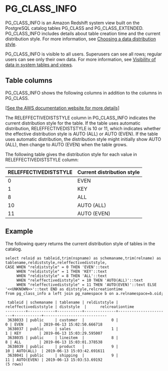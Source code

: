 # PG\_CLASS\_INFO<a name="r_PG_CLASS_INFO"></a>

PG\_CLASS\_INFO is an Amazon Redshift system view built on the PostgreSQL catalog tables PG\_CLASS and PG\_CLASS\_EXTENDED\. PG\_CLASS\_INFO includes details about table creation time and the current distribution style\. For more information, see [Choosing a data distribution style](t_Distributing_data.md)\.

PG\_CLASS\_INFO is visible to all users\. Superusers can see all rows; regular users can see only their own data\. For more information, see [Visibility of data in system tables and views](c_visibility-of-data.md)\.

## Table columns<a name="r_PG_CLASS_INFO-table-columns2"></a>

PG\_CLASS\_INFO shows the following columns in addition to the columns in PG\_CLASS\.

[\[See the AWS documentation website for more details\]](http://docs.aws.amazon.com/redshift/latest/dg/r_PG_CLASS_INFO.html)

The RELEFFECTIVEDISTSTYLE column in PG\_CLASS\_INFO indicates the current distribution style for the table\. If the table uses automatic distribution, RELEFFECTIVEDISTSTYLE is 10 or 11, which indicates whether the effective distribution style is AUTO \(ALL\) or AUTO \(EVEN\)\. If the table uses automatic distribution, the distribution style might initially show AUTO \(ALL\), then change to AUTO \(EVEN\) when the table grows\. 

The following table gives the distribution style for each value in RELEFFECTIVEDISTSTYLE column: 


| RELEFFECTIVEDISTSTYLE | Current distribution style | 
| --- | --- | 
| 0 | EVEN | 
| 1 | KEY | 
| 8 | ALL | 
| 10 | AUTO \(ALL\) | 
| 11 | AUTO \(EVEN\) | 

## Example<a name="r_PG_CLASS_INFO-example"></a>

The following query returns the current distribution style of tables in the catalog\. 

```
select reloid as tableid,trim(nspname) as schemaname,trim(relname) as tablename,reldiststyle,releffectivediststyle, 
CASE WHEN "reldiststyle" = 0 THEN 'EVEN'::text 
     WHEN "reldiststyle" = 1 THEN 'KEY'::text 
     WHEN "reldiststyle" = 8 THEN 'ALL'::text 
     WHEN "releffectivediststyle" = 10 THEN 'AUTO(ALL)'::text 
     WHEN "releffectivediststyle" = 11 THEN 'AUTO(EVEN)'::text ELSE '<<UNKNOWN>>'::text END as diststyle,relcreationtime 
from pg_class_info a left join pg_namespace b on a.relnamespace=b.oid;
```

```
 tableid | schemaname | tablename | reldiststyle | releffectivediststyle | diststyle  |      relcreationtime       
---------+------------+-----------+--------------+-----------------------+------------+----------------------------
 3638033 | public     | customer  |            0 |                     0 | EVEN       | 2019-06-13 15:02:50.666718
 3638037 | public     | sales     |            1 |                     1 | KEY        | 2019-06-13 15:03:29.595007
 3638035 | public     | lineitem  |            8 |                     8 | ALL        | 2019-06-13 15:03:01.378538
 3638039 | public     | product   |            9 |                    10 | AUTO(ALL)  | 2019-06-13 15:03:42.691611
 3638041 | public     | shipping  |            9 |                    11 | AUTO(EVEN) | 2019-06-13 15:03:53.69192
(5 rows)
```